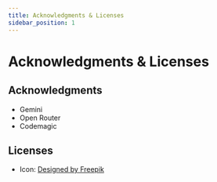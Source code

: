 ```yaml
---
title: Acknowledgments & Licenses
sidebar_position: 1
---
```


# Acknowledgments & Licenses

## Acknowledgments

- Gemini
- Open Router
- Codemagic

## Licenses

- Icon: <a href="http://www.freepik.com">Designed by Freepik</a>
